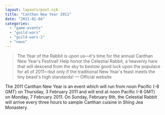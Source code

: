 ```yaml
---
layout: layouts/post.njk
title: "Canthan New Year 2011"
date: "2011-02-04"
categories: 
  - "game-events"
  - "guild-wars"
  - "guild-wars-2"
  - "news"
---
```


> The Year of the Rabbit is upon us—it's time for the annual Canthan New Year's Festival! Help honor the Celestial Rabbit, a heavenly hare that will descend from the sky to bestow good luck upon the populace for all of 2011—but only if the traditional New Year's feast meets the tiny beast's high standards! — Official website

The 2011 Canthan New Year is an event which will run from noon Pacific (-8 GMT) on Thursday, 3 February 2011 and will end at noon Pacific (-8 GMT) on Monday, 7 February 2011. On Sunday, February 6th, the Celestial Rabbit will arrive every three hours to sample Canthan cuisine in Shing Jea Monastery.
